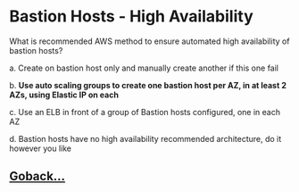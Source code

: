 # Bastion Hosts - High Availability

What is recommended AWS method to ensure automated high availability of bastion hosts?

a. Create on bastion host only and manually create another if this one fail

b. **Use auto scaling groups to create one bastion host per AZ, in at least 2 AZs, using Elastic IP on each**

c. Use an ELB in front of a group of Bastion hosts configured, one in each AZ

d. Bastion hosts have no high availability recommended architecture, do it however you like


## [Goback...](./index.md)